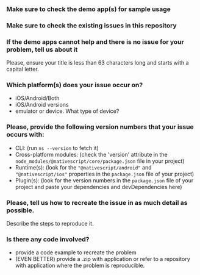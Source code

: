 ### Make sure to check the demo app(s) for sample usage

### Make sure to check the existing issues in this repository

### If the demo apps cannot help and there is no issue for your problem, tell us about it

Please, ensure your title is less than 63 characters long and starts with a capital
letter.

### Which platform(s) does your issue occur on?

- iOS/Android/Both
- iOS/Android versions
- emulator or device. What type of device?

### Please, provide the following version numbers that your issue occurs with:

- CLI: (run `ns --version` to fetch it)
- Cross-platform modules: (check the 'version' attribute in the
  `node_modules/@nativescript/core/package.json` file in your project)
- Runtime(s): (look for the `"@nativescript/android"` and `"@nativescript/ios"` properties in the `package.json` file of your project)
- Plugin(s): (look for the version numbers in the `package.json` file of your
  project and paste your dependencies and devDependencies here)

### Please, tell us how to recreate the issue in as much detail as possible.

Describe the steps to reproduce it.

### Is there any code involved?

- provide a code example to recreate the problem
- (EVEN BETTER) provide a .zip with application or refer to a repository with application where the problem is reproducible.
